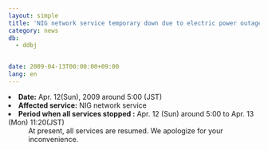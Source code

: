 ```yaml
---
layout: simple
title: 'NIG network service temporary down due to electric power outage.'
category: news
db:
  - ddbj


date: 2009-04-13T00:00:00+09:00
lang: en
---
```


<html>
<li><b>Date:</b> Apr. 12(Sun), 2009 around 5:00 (JST)</li>
<li><b>Affected service:</b> NIG network service</li>
<li><b>Period when all services stopped :</b> Apr. 12 (Sun) around 5:00 to Apr. 13 (Mon) 11:20(JST)</li>
<dd>At present, all services are resumed. We apologize for your inconvenience.</dd>
</html>
